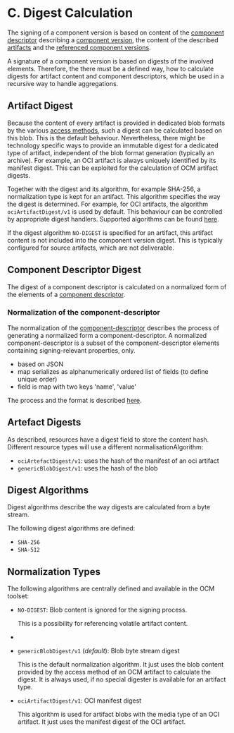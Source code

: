# C. Digest Calculation

The signing of a component version is based on content of the 
[component descriptor](../../specification/elements/README.md#component-descriptor)
describing a [component version](../../specification/elements/README.md#component-versions),
the content of the described [artifacts](../../specification/elements/README.md#artifacts) and the
[referenced component versions](../../specification/elements/README.md#aggregation).

A signature of a component version is based on digests of the involved elements.
Therefore, the there must be a defined way, how to calculate digests for
artifact content and component descriptors, which be used in a recursive way
to handle aggregations.

## Artifact Digest

Because the content of every artifact is provided in dedicated blob formats by the
various [access methods](../../specification/elements/README.md#artifact-access), such
a digest can be calculated based on this blob. This is the default behaviour.
Nevertheless, there might be technology specific ways to provide an immutable
digest for a dedicated type of artifact, independent of the blob format generation
(typically an archive). For example, an OCI artifact
is always uniquely identified by its manifest digest. This can be exploited
for the calculation of OCM artifact digests.

Together with the digest and its algorithm, for example SHA-256, a
normalization type is kept for an artifact. This algorithm specifies the way
the digest is determined. For example, for OCI artifacts, the algorithm
`ociArtifactDigest/v1` is used by default. This behaviour can be controlled by
appropriate digest handlers. Supported algorithms can be found
[here](../../specification/formats/artifact_normalization.md).

If the digest algorithm `NO-DIGEST` is specified for an artifact,
this artifact content is not included into the component version digest.
This is typically configured for source artifacts, which are not deliverable.

## Component Descriptor Digest

The digest of a component descriptor is calculated on a normalized form of the
elements of a [component descriptor](../../specification/elements/README.md#component-descriptor).


### Normalization of the component-descriptor

The normalization of the [component-descriptor](../../specification/elements/README.md#component-descriptor)
describes the process of generating a normalized form a
component-descriptor. A normalized
component-descriptor is a subset of the component-descriptor elements containing
signing-relevant properties, only. 

- based on JSON
- map serializes as alphanumerically ordered list of fields (to define unique order)
- field is map with two keys 'name', 'value'

The process and the format is described [here](../../specification/formats/componentdescriptor_normalization.md).

## Artefact Digests

As described, resources have a digest field to store the content hash. Different resource types will use a different normalisationAlgorithm:

 - `ociArtefactDigest/v1`: uses the hash of the manifest of an oci artifact
 - `genericBlobDigest/v1`: uses the hash of the blob


## Digest Algorithms

Digest algorithms describe the way digests are calculated from a byte stream.

The following digest algorithms are defined:

- `SHA-256`
- `SHA-512`

## Normalization Types

The following algorithms are centrally defined and available in the OCM toolset:

- `NO-DIGEST`: Blob content is ignored for the signing process.

  This is a possibility for referencing volatile artifact content.
- 
- `genericBlobDigest/v1` (*default*): Blob byte stream digest

  This is the default normalization algorithm. It just uses the blob content
  provided by the access method of an OCM artifact to calculate the digest.
  It is always used, if no special digester is available for an artifact type.

- `ociArtifactDigest/v1`: OCI manifest digest

  This algorithm is used for artifact blobs with the media type of an OCI artifact.
  It just uses the manifest digest of the OCI artifact.


